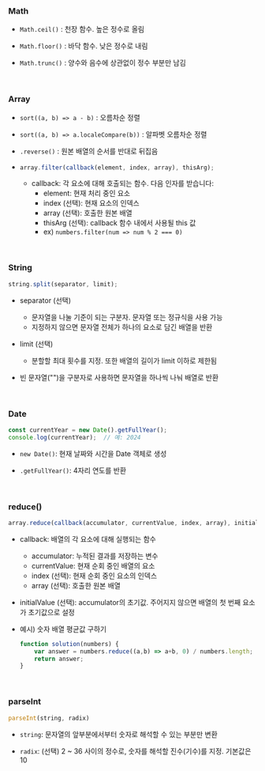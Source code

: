 ### Math

- `Math.ceil()` : 천장 함수. 높은 정수로 올림
- `Math.floor()` : 바닥 함수. 낮은 정수로 내림

- `Math.trunc()` : 양수와 음수에 상관없이 정수 부분만 남김


<br/>


### Array
- `sort((a, b) => a - b)` : 오름차순 정렬

- `sort((a, b) => a.localeCompare(b))` : 알파벳 오름차순 정렬
- `.reverse()` : 원본 배열의 순서를 반대로 뒤집음
- ```js
  array.filter(callback(element, index, array), thisArg);
  ```
  - callback: 각 요소에 대해 호출되는 함수. 다음 인자를 받습니다:
    - element: 현재 처리 중인 요소
    - index (선택): 현재 요소의 인덱스
    - array (선택): 호출한 원본 배열
    - thisArg (선택): callback 함수 내에서 사용될 this 값
    - ex) `numbers.filter(num => num % 2 === 0)`


<br/>

### String

```js
string.split(separator, limit);
```

- separator (선택)
  - 문자열을 나눌 기준이 되는 구분자. 문자열 또는 정규식을 사용 가능
  - 지정하지 않으면 문자열 전체가 하나의 요소로 담긴 배열을 반환

- limit (선택)
  - 분할할 최대 횟수를 지정. 또한 배열의 길이가 limit 이하로 제한됨
 
 - 빈 문자열("")을 구분자로 사용하면 문자열을 하나씩 나눠 배열로 반환


<br/>

### Date 
```js
const currentYear = new Date().getFullYear();
console.log(currentYear);  // 예: 2024
```

- `new Date()`: 현재 날짜와 시간을 Date 객체로 생성

- `.getFullYear()`: 4자리 연도를 반환

<br/>

### reduce()

```js
array.reduce(callback(accumulator, currentValue, index, array), initialValue);
```
- callback: 배열의 각 요소에 대해 실행되는 함수
  - accumulator: 누적된 결과를 저장하는 변수
  - currentValue: 현재 순회 중인 배열의 요소
  - index (선택): 현재 순회 중인 요소의 인덱스
  - array (선택): 호출한 원본 배열

- initialValue (선택): accumulator의 초기값. 주어지지 않으면 배열의 첫 번째 요소가 초기값으로 설정

- 예시) 숫자 배열 평균값 구하기
    ```js
    function solution(numbers) {
        var answer = numbers.reduce((a,b) => a+b, 0) / numbers.length;
        return answer;
    }
    ```

<br/>

### parseInt
```js
parseInt(string, radix)
```

- `string`: 문자열의 앞부분에서부터 숫자로 해석할 수 있는 부분만 변환

- `radix`: (선택) 2 ~ 36 사이의 정수로, 숫자를 해석할 진수(기수)를 지정. 기본값은 10

